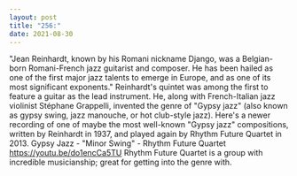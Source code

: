 ```yaml
---
layout: post
title: "256:"
date: 2021-08-30
---
```


"Jean Reinhardt, known by his Romani nickname Django, was a Belgian-born Romani-French jazz guitarist and composer. He has been hailed as one of the first major jazz talents to emerge in Europe, and as one of its most significant exponents." Reinhardt's quintet was among the first to feature a guitar as the lead instrument. He, along with French-Italian jazz violinist Stéphane Grappelli, invented the genre of "Gypsy jazz" (also known as gypsy swing, jazz manouche, or hot club-style jazz). Here's a newer recording of one of maybe the most well-known "Gypsy jazz" compositions, written by Reinhardt in 1937, and played again by Rhythm Future Quartet in 2013.
 Gypsy Jazz - "Minor Swing" - Rhythm Future Quartet
https://youtu.be/do1encCa5TU 
Rhythm Future Quartet is a group with incredible musicianship; great for getting into the genre with.
